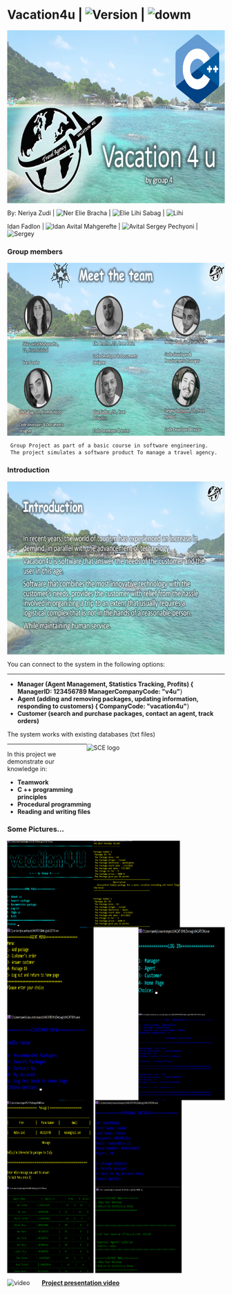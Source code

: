 # Vacation4u | <img src="https://img.shields.io/badge/Version-1.1-green" alt="Version" > |   <img src="https://img.shields.io/badge/Downloads-20-lightgreen" alt="dowm" >

<img src="https://github.com/NeriyaZudi/Vacation4u/blob/main/ReadMePics/background.jpg" align="center"
     alt="logo" width="600" height="400">
     
 By: Neriya Zudi | <img src="https://img.shields.io/badge/Neriya-Programmer-blue" alt="Ner" > 
   Elie Bracha | <img src="https://img.shields.io/badge/Elie-Programmer-green" alt="Elie" > 
   Lihi Sabag | <img src="https://img.shields.io/badge/Lihi-Programmer-blue" alt="Lihi" >
 
   Idan Fadlon | <img src="https://img.shields.io/badge/Idan-Programmer-green" alt="Idan" >
   Avital Mahgerefte | <img src="https://img.shields.io/badge/Avital-Programmer-blue" alt="Avital" >
   Sergey Pechyoni | <img src="https://img.shields.io/badge/Sergey-Programmer-green" alt="Sergey" >
   
  <h3> Group members </h3>
  <img src="https://github.com/NeriyaZudi/Vacation4u/blob/main/ReadMePics/team.png" align="center"
     alt="logo" width="600" height="400">
  
 

     
     Group Project as part of a basic course in software engineering.
     The project simulates a software product To manage a travel agency.
     
   
   <h3> Introduction </h3>
   <img src="https://github.com/NeriyaZudi/Vacation4u/blob/main/ReadMePics/Introduction.png" align="center"
     alt="logo" width="600" height="400">
     
   You can connect to the system in the following options:
   <hr>
    
   * **Manager (Agent Management, Statistics Tracking, Profits) { ManagerID: 123456789  ManagerCompanyCode: "v4u"**}
   * **Agent (adding and removing packages, updating information, responding to customers) { CompanyCode: "vacation4u"**}
   * **Customer (search and purchase packages, contact an agent, track orders)**
   
   The system works with existing databases (txt files)
 
 
 
 <img src="https://upload.wikimedia.org/wikipedia/he/4/44/SCE_logo.png" align="right"
     alt="SCE logo" width="320" height="98">
  <hr>
    
   In this project we demonstrate our knowledge in:
   * **Teamwork**
   * **C ++ programming principles**
   * **Procedural programming**
   * **Reading and writing files**
  
  <h3> Some Pictures... </h3>
  <img src="https://github.com/NeriyaZudi/Vacation4u/blob/main/ReadMePics/home%20page.png" align="left"
     alt="home" width="200" height="200">
  <img src="https://github.com/NeriyaZudi/Vacation4u/blob/main/ReadMePics/packeges.png" align="center"
     alt="pack" width="200" height="200">
  <img src="https://github.com/NeriyaZudi/Vacation4u/blob/main/ReadMePics/log%20in.png" align="right"
     alt="log" width="200" height="200">
  <img src="https://github.com/NeriyaZudi/Vacation4u/blob/main/ReadMePics/agent.png" align="left"
     alt="agent" width="200" height="200">
  <img src="https://github.com/NeriyaZudi/Vacation4u/blob/main/ReadMePics/customer.png" align="center"
     alt="customer" width="200" height="200">
  <img src="https://github.com/NeriyaZudi/Vacation4u/blob/main/ReadMePics/orders.png" align="right"
     alt="orders" width="200" height="200">
  <img src="https://github.com/NeriyaZudi/Vacation4u/blob/main/ReadMePics/message.png" align="center"
     alt="message" width="200" height="200">
  <img src="https://github.com/NeriyaZudi/Vacation4u/blob/main/ReadMePics/details.png" align="center"
     alt="details" width="200" height="200">
  <img src="https://github.com/NeriyaZudi/Vacation4u/blob/main/ReadMePics/agent%20db.png" align="center"
     alt="db" width="200" height="200">
  <img src="https://github.com/NeriyaZudi/Vacation4u/blob/main/ReadMePics/statistics.png" align="center"
     alt="stats" width="200" height="200">

 <img src="https://previews.123rf.com/images/get4net/get4net1711/get4net171100357/89002118-video-clip-icon.jpg" align="left"
     alt="video" width="80" height="40">
  **<a href="https://drive.google.com/file/d/1uezGiRTfSkxYAz5DJp6ZFm4gYLEt2u0W/view?usp=sharing">Project presentation video</a>** 

